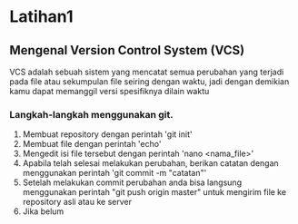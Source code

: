 # Latihan1

## Mengenal Version Control System (VCS)
VCS adalah sebuah sistem yang mencatat semua perubahan yang terjadi pada file atau sekumpulan file seiring dengan waktu, jadi dengan demikian kamu dapat memanggil versi spesifiknya dilain waktu

### Langkah-langkah menggunakan git.
1. Membuat repository dengan perintah 'git init'
2. Membuat file dengan perintah 'echo'
3. Mengedit isi file tersebut dengan perintah 'nano <nama_file>'
4. Apabila telah selesai melakukan perubahan, berikan catatan dengan menggunakan perintah 'git commit -m "catatan"'
5. Setelah melakukan commit perubahan anda bisa langsung menggunakan perintah "git push origin master" untuk mengirim file ke repository asli atau ke server
6. Jika belum

